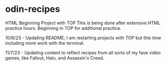 # odin-recipes
HTML Beginning Project with TOP
This is being done after extensive HTML practice hours. Beginning in TOP for additional practice. 

10/6/23 - Updating README; I am restarting projects with TOP but this time including more work with the terminal.

11/7/23 - Updating content to reflect recipes from all sorts of my fave video games, like Fallout, Halo, and Assassin's Creed. 